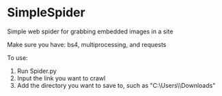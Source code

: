 # SimpleSpider
Simple web spider for grabbing embedded images in a site

Make sure you have: 
bs4, multiprocessing, and requests

To use:
1. Run Spider.py
2. Input the link you want to crawl
3. Add the directory you want to save to, such as "C:\Users\\<User>\Downloads"
